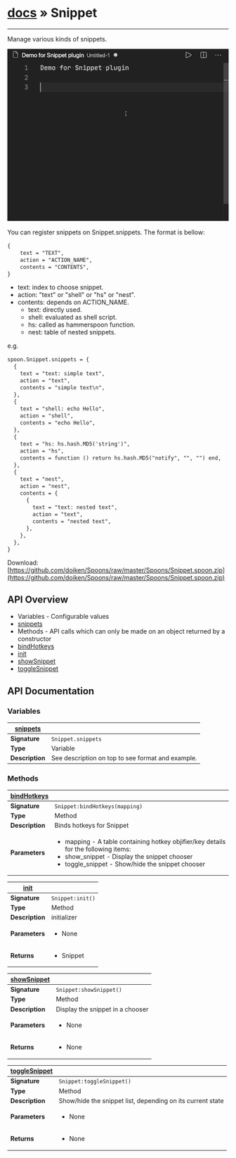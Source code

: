 # [docs](index.md) » Snippet
---

Manage various kinds of snippets.

![demo](snippet.gif)

You can register snippets on Snippet.snippets.
The format is bellow:
```
{
    text = "TEXT",
    action = "ACTION_NAME",
    contents = "CONTENTS",
}
```
- text: index to choose snippet.
- action: "text" or "shell" or "hs" or "nest".
- contents: depends on ACTION_NAME.
  - text: directly used.
  - shell: evaluated as shell script.
  - hs: called as hammerspoon function.
  - nest: table of nested snippets.

e.g.
```
spoon.Snippet.snippets = {
  {
    text = "text: simple text",
    action = "text",
    contents = "simple text\n",
  },
  {
    text = "shell: echo Hello",
    action = "shell",
    contents = "echo Hello",
  },
  {
    text = "hs: hs.hash.MD5('string')",
    action = "hs",
    contents = function () return hs.hash.MD5("notify", "", "") end,
  },
  {
    text = "nest",
    action = "nest",
    contents = {
      {
        text = "text: nested text",
        action = "text",
        contents = "nested text",
      },
    },
  },
}
```

Download: [https://github.com/doiken/Spoons/raw/master/Spoons/Snippet.spoon.zip](https://github.com/doiken/Spoons/raw/master/Spoons/Snippet.spoon.zip)

## API Overview
* Variables - Configurable values
 * [snippets](#snippets)
* Methods - API calls which can only be made on an object returned by a constructor
 * [bindHotkeys](#bindHotkeys)
 * [init](#init)
 * [showSnippet](#showSnippet)
 * [toggleSnippet](#toggleSnippet)

## API Documentation

### Variables

| [snippets](#snippets)         |                                                                                     |
| --------------------------------------------|-------------------------------------------------------------------------------------|
| **Signature**                               | `Snippet.snippets`                                                                    |
| **Type**                                    | Variable                                                                     |
| **Description**                             | See description on top to see format and example.                                                                     |

### Methods

| [bindHotkeys](#bindHotkeys)         |                                                                                     |
| --------------------------------------------|-------------------------------------------------------------------------------------|
| **Signature**                               | `Snippet:bindHotkeys(mapping)`                                                                    |
| **Type**                                    | Method                                                                     |
| **Description**                             | Binds hotkeys for Snippet                                                                     |
| **Parameters**                              | <ul><li>mapping - A table containing hotkey objifier/key details for the following items:</li><li> show_snippet - Display the snippet chooser</li><li> toggle_snippet - Show/hide the snippet chooser</li></ul> |

| [init](#init)         |                                                                                     |
| --------------------------------------------|-------------------------------------------------------------------------------------|
| **Signature**                               | `Snippet:init()`                                                                    |
| **Type**                                    | Method                                                                     |
| **Description**                             | initializer                                                                     |
| **Parameters**                              | <ul><li>None</li></ul> |
| **Returns**                                 | <ul><li>Snippet</li></ul>          |

| [showSnippet](#showSnippet)         |                                                                                     |
| --------------------------------------------|-------------------------------------------------------------------------------------|
| **Signature**                               | `Snippet:showSnippet()`                                                                    |
| **Type**                                    | Method                                                                     |
| **Description**                             | Display the snippet in a chooser                                                                     |
| **Parameters**                              | <ul><li>None</li></ul> |
| **Returns**                                 | <ul><li>None</li></ul>          |

| [toggleSnippet](#toggleSnippet)         |                                                                                     |
| --------------------------------------------|-------------------------------------------------------------------------------------|
| **Signature**                               | `Snippet:toggleSnippet()`                                                                    |
| **Type**                                    | Method                                                                     |
| **Description**                             | Show/hide the snippet list, depending on its current state                                                                     |
| **Parameters**                              | <ul><li>None</li></ul> |
| **Returns**                                 | <ul><li>None</li></ul>          |

